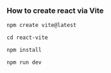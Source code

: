 ### How to create react via Vite

```
npm create vite@latest
```

```
cd react-vite
```

```
npm install
```

```
npm run dev
```
